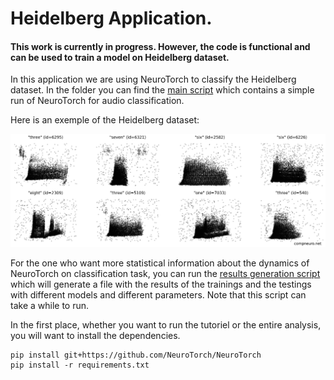 # Heidelberg Application.


#### This work is currently in progress. However, the code is functional and can be used to train a model on Heidelberg dataset.


In this application we are using NeuroTorch to classify the Heidelberg dataset. In the folder 
you can find the [main script](main.py) which contains a simple run of NeuroTorch for audio classification.


Here is an exemple of the Heidelberg dataset:

![Heidelberg_exemples](images/heidelberg_exemples.png)



For the one who want more statistical information about the dynamics of NeuroTorch on classification task, you
can run the [results generation script](results_generation.py) which will generate a file with the results of the
trainings and the testings with different models and different parameters. Note that this script can take a while to
run.

In the first place, whether you want to run the tutoriel or the entire analysis, you will want to install the 
dependencies.
```
pip install git+https://github.com/NeuroTorch/NeuroTorch
pip install -r requirements.txt
```






